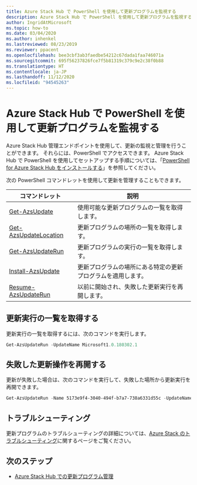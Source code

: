 ```yaml
---
title: Azure Stack Hub で PowerShell を使用して更新プログラムを監視する
description: Azure Stack Hub で PowerShell を使用して更新プログラムを監視する方法を説明します。
author: IngridAtMicrosoft
ms.topic: how-to
ms.date: 03/04/2020
ms.author: inhenkel
ms.lastreviewed: 08/23/2019
ms.reviewer: ppacent
ms.openlocfilehash: bee3cbf3ab3faedbe54212c67dada1faa746071a
ms.sourcegitcommit: 695f56237826fce7f5b81319c379c9e2c38f0b88
ms.translationtype: HT
ms.contentlocale: ja-JP
ms.lasthandoff: 11/12/2020
ms.locfileid: "94545263"
---
```

# <a name="monitor-updates-with-powershell-in-azure-stack-hub"></a>Azure Stack Hub で PowerShell を使用して更新プログラムを監視する

Azure Stack Hub 管理エンドポイントを使用して、更新の監視と管理を行うことができます。 それらには、PowerShell でアクセスできます。 Azure Stack Hub で PowerShell を使用してセットアップする手順については、「[PowerShell for Azure Stack Hub をインストールする](powershell-install-az-module.md)」を参照してください。

次の PowerShell コマンドレットを使用して更新を管理することもできます。

| コマンドレット | 説明 |
|------------------------------------------------------|-------------|
| [Get-AzsUpdate](/powershell/module/azs.update.admin/get-azsupdate?view=azurestackps-1.8.0) | 使用可能な更新プログラムの一覧を取得します。 |
| [Get-AzsUpdateLocation](/powershell/module/azs.update.admin/get-azsupdatelocation?view=azurestackps-1.8.0)| 更新プログラムの場所の一覧を取得します。 |
| [Get-AzsUpdateRun](/powershell/module/azs.update.admin/get-azsupdaterun?view=azurestackps-1.8.0) | 更新プログラムの実行の一覧を取得します。  |
| [Install-AzsUpdate](/powershell/module/azs.update.admin/install-azsupdate?view=azurestackps-1.8.0) | 更新プログラムの場所にある特定の更新プログラムを適用します。 |
| [Resume-AzsUpdateRun](/powershell/module/azs.update.admin/resume-azsupdaterun?view=azurestackps-1.8.0) | 以前に開始され、失敗した更新実行を再開します。 |

## <a name="get-a-list-of-update-runs"></a>更新実行の一覧を取得する

更新実行の一覧を取得するには、次のコマンドを実行します。

```powershell
Get-AzsUpdateRun -UpdateName Microsoft1.0.180302.1
```

## <a name="resume-a-failed-update-operation"></a>失敗した更新操作を再開する

更新が失敗した場合は、次のコマンドを実行して、失敗した場所から更新実行を再開できます。

```powershell
Get-AzsUpdateRun -Name 5173e9f4-3040-494f-b7a7-738a6331d55c -UpdateName Microsoft1.0.180305.1 | Resume-AzsUpdateRun
```

## <a name="troubleshoot"></a>トラブルシューティング

更新プログラムのトラブルシューティングの詳細については、[Azure Stack のトラブルシューティング](azure-stack-troubleshooting.md)に関するページをご覧ください。

## <a name="next-steps"></a>次のステップ

- [Azure Stack Hub での更新プログラム管理](./azure-stack-updates.md)
